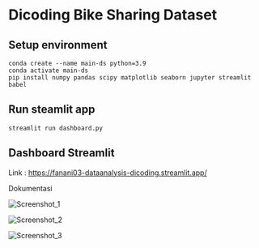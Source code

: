 # Dicoding Bike Sharing Dataset

## [](https://github.com/fanani03/streamlit-data_analysis/tree/main#setup-environment)Setup environment

```
conda create --name main-ds python=3.9
conda activate main-ds
pip install numpy pandas scipy matplotlib seaborn jupyter streamlit babel
```

## [](https://github.com/fanani03/streamlit-data_analysis/tree/main#run-steamlit-app)Run steamlit app

```
streamlit run dashboard.py
```

## Dashboard Streamlit

Link : https://fanani03-dataanalysis-dicoding.streamlit.app/

Dokumentasi

![Screenshot_1](https://github.com/fanani03/streamlit-data_analysis/assets/84035006/a78657f7-3d43-465d-9eb8-a4a472863a16)

![Screenshot_2](https://github.com/fanani03/streamlit-data_analysis/assets/84035006/0de43589-01ca-4ac8-b0fb-ff04e31b917d)

![Screenshot_3](https://github.com/fanani03/streamlit-data_analysis/assets/84035006/204e2ac6-95d6-4c3b-b1f5-e6e1cfff9488)



